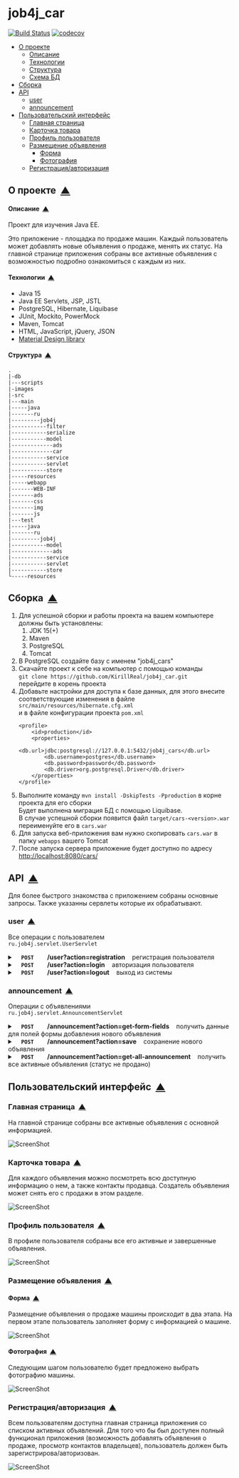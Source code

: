 # job4j_car
[![Build Status](https://www.travis-ci.com/KirillReal/job4j_car.svg?branch=master)](https://www.travis-ci.com/KirillReal/job4j_car)
[![codecov](https://codecov.io/gh/KirillReal/job4j_car/branch/master/graph/badge.svg?token=7914PLM7N1)](https://codecov.io/gh/KirillReal/job4j_car)

<a name="menu"></a>
<ul>
    <li>
        <a href="#about">О проекте</a>
        <ul>
            <li><a href="#description">Описание</a></li>
            <li><a href="#technologies">Технологии</a></li>
            <li><a href="#structure">Структура</a></li>
            <li><a href="#scheme">Схема БД</a></li>
        </ul>
    </li>
    <li>
        <a href="#build">Сборка</a>
    </li>
    <li>
        <a href="#api">API</a>
        <ul>
            <li><a href="#api_user">user</a></li>
            <li><a href="#api_announcement">announcement</a></li>
        </ul>
    </li>
    <li>
        <a href="#intarface">Пользовательский интерфейс</a>
        <ul>
            <li><a href="#main_page">Главная страница</a></li>
            <li><a href="#car_info">Карточка товара</a></li>
            <li><a href="#profile">Профиль пользователя</a></li>
            <li>
                <a href="#announcement">Размещение объявления</a>
                <ul>
                    <li><a href="#ads_form">Форма</a></li>
                    <li><a href="#ads_photo">Фотография</a></li>
                </ul>
            </li>
            <li><a href="#reg_page">Регистрация/авторизация</a></li>
        </ul>
    </li>
</ul>

<h2><a name="about">О проекте</a>&nbsp;&nbsp;<a href="#menu">&#9650;</a></h2>
<h4><a name="description">Описание</a>&nbsp;&nbsp;<a href="#menu">&#9650;</a></h4>
<p>
    Проект для изучения Java EE.
</p>
<p>
    Это приложение - площадка по продаже машин. Каждый пользователь может добавлять новые объявления 
    о продаже, менять их статус. На главной странице приложения собраны все активные
    объявления с возможностью подробно ознакомиться с каждым из них.
</p>

<h4><a name="technologies">Технологии</a>&nbsp;&nbsp;<a href="#menu">&#9650;</a></h4>
<ul>
    <li>Java 15</li>
    <li>Java EE Servlets, JSP, JSTL</li>
    <li>PostgreSQL, Hibernate, Liquibase</li>
    <li>JUnit, Mockito, PowerMock</li>
    <li>Maven, Tomcat</li>
    <li>HTML, JavaScript, jQuery, JSON</li>
    <li><a href="https://materializecss.com">Material Design library</a></li>
</ul>

<h4><a name="structure">Структура</a>&nbsp;&nbsp;<a href="#menu">&#9650;</a></h4>
<pre><code>.
|-db
|---scripts
|-images
|-src
|---main
|-----java
|-------ru
|---------job4j
|-----------filter
|-----------serialize
|-----------model
|-------------ads
|-------------car
|-----------service
|-----------servlet
|-----------store
|-----resources
|-----webapp
|-------WEB-INF
|-------ads
|-------css
|-------img
|-------js
|---test
|-----java
|-------ru
|---------job4j
|-----------model
|-------------ads
|-----------service
|-----------servlet
|-----------store
└-----resources
</code></pre>


<h2><a name="build">Сборка</a>&nbsp;&nbsp;<a href="#menu">&#9650;</a></h2>
<ol>
    <li>
        Для успешной сборки и работы проекта на вашем компьютере должны быть установлены:
        <ol>
            <li>JDK 15(+)</li>
            <li>Maven</li>
            <li>PostgreSQL</li>
            <li>Tomcat</li>
        </ol>
    </li>
    <li>
        В PostgreSQL создайте базу с именем "job4j_cars"
    </li>
    <li>
        Скачайте проект к себе на компьютер с помощью команды<br>
        <code>git clone https://github.com/KirillReal/job4j_car.git</code><br>
        перейдите в корень проекта
    </li>
    <li>
        Добавьте настройки для доступа к базе данных, для этого внесите соответствующие изменения в файле 
        <code>src/main/resources/hibernate.cfg.xml</code><br>
        и в файле конфигурации проекта <code>pom.xml</code>

``` 
<profile>   
    <id>production</id>
    <properties>
        <db.url>jdbc:postgresql://127.0.0.1:5432/job4j_cars</db.url>
        <db.username>postgres</db.username>
        <db.password>password</db.password>
        <db.driver>org.postgresql.Driver</db.driver>
    </properties>
</profile>
```
</li>
    <li>
        Выполните команду <code>mvn install -DskipTests -Pproduction</code> в корне проекта для его сборки<br>
        Будет выполнена миграция БД с помощью Liquibase.<br>
        В случае успешной сборки появится файл <code>target/cars-&#60;version&#62;.war</code><br>
        переименуйте его в <code>cars.war</code>
    </li>
    <li>
        Для запуска веб-приложения вам нужно скопировать <code>cars.war</code> в папку <code>webapps</code> вашего Tomcat
    </li>
    <li>
        После запуска сервера приложение будет доступно по адресу<br>
        <a href="http://localhost:8080/cars/">http://localhost:8080/cars/</a>
    </li>
</ol>

<h2><a name="api">API</a>&nbsp;&nbsp;<a href="#menu">&#9650;</a></h2>
<p>
    Для более быстрого знакомства с приложением собраны основные запросы. 
    Также указанны сервлеты которые их обрабатывают.
</p>

<h3><a name="api_user">user</a>&nbsp;&nbsp;<a href="#menu">&#9650;</a></h3>
<p>
    Все операции с пользователем<br>
    <code>ru.job4j.servlet.UserServlet</code>
</p>
<div>
    <details>
        <summary>
            <strong><code>&nbsp;&nbsp;POST&nbsp;&nbsp;</code></strong> &nbsp;&nbsp; <strong>/user?action=registration</strong> &nbsp;&nbsp; регистрация пользователя
        </summary>
        <p></p>
        <table>
            <tbody>
                <tr><th colspan=2><strong>Параметры</strong></th></tr>
                <tr>
                    <td>Имя</td>
                    <td>Описание</td>
                </tr>
                <tr>
                    <td rowspan=2>
                        <strong>тело запроса</strong> <sup>* required</sup><br>
                        <sup>object</sup>
                    </td>
                    <td rowspan=2>

```json
{
    "login": "login",
    "password": "password",
    "phone": "phone",
    "name": "name"
}
```
</td>
                </tr>
                <tr></tr>
                <tr><th colspan=2><strong>Ответ</strong></th></tr>
                <tr>
                    <td>Код</td>
                    <td>Описание</td>
                </tr>
                <tr>
                    <td rowspan=2>200</td>
                    <td rowspan=2>удачная операция</td>
                </tr>
                <tr></tr>
                <tr>
                    <td>500</td>
                    <td>ошибка при выполнении запроса</td>
                </tr>
            </tbody>
        </table>
    </details>
    <details>
        <summary>
            <strong><code>&nbsp;&nbsp;POST&nbsp;&nbsp;</code></strong> &nbsp;&nbsp; <strong>/user?action=login</strong> &nbsp;&nbsp; авторизация пользователя
        </summary>
        <p></p>
        <table>
            <tbody>
                <tr><th colspan=2><strong>Параметры</strong></th></tr>
                <tr>
                    <td>Имя</td>
                    <td>Описание</td>
                </tr>
                <tr>
                    <td rowspan=2>
                        <strong>тело запроса</strong> <sup>* required</sup><br>
                        <sup>object</sup>
                    </td>
                    <td rowspan=2>

```json
{
    "login": "login",
    "password": "password"
}
```
</td>
                </tr>
                <tr></tr>
                <tr><th colspan=2><strong>Ответ</strong></th></tr>
                <tr>
                    <td>Код</td>
                    <td>Описание</td>
                </tr>
                <tr>
                    <td rowspan=2>200</td>
                    <td rowspan=2>удачная операция</td>
                </tr>
                <tr></tr>
                <tr>
                    <td>500</td>
                    <td>ошибка при выполнении запроса</td>
                </tr>
            </tbody>
        </table>
    </details>
    <details>
        <summary>
            <strong><code>&nbsp;&nbsp;POST&nbsp;&nbsp;</code></strong> &nbsp;&nbsp; <strong>/user?action=logout</strong> &nbsp;&nbsp; выход из системы
        </summary>
        <p></p>
        <table>
            <tbody>
                <tr><th colspan=2><strong>Параметры</strong></th></tr>
                <tr>
                    <td>Имя</td>
                    <td>Описание</td>
                </tr>
                <tr>
                    <td colspan=2>
                        без параметров
                    </td>
                </tr>
                <tr></tr>
                <tr><th colspan=2><strong>Ответ</strong></th></tr>
                <tr>
                    <td>Код</td>
                    <td>Описание</td>
                </tr>
                <tr>
                    <td rowspan=2>200</td>
                    <td rowspan=2>удачная операция</td>
                </tr>
            </tbody>
        </table>
    </details>
</div>

<h3><a name="api_announcement">announcement</a>&nbsp;&nbsp;<a href="#menu">&#9650;</a></h3>
<p>
    Операции с объявлениями<br>
    <code>ru.job4j.servlet.AnnouncementServlet</code>
</p>
<div>
    <details>
        <summary>
            <strong><code>&nbsp;&nbsp;POST&nbsp;&nbsp;</code></strong> &nbsp;&nbsp; <strong>/announcement?action=get-form-fields</strong> &nbsp;&nbsp; получить данные для полей формы добавления нового объявления
        </summary>
        <p></p>
        <table>
            <tbody>
                <tr><th colspan=2><strong>Параметры</strong></th></tr>
                <tr>
                    <td>Имя</td>
                    <td>Описание</td>
                </tr>
                <tr>
                    <td colspan=2>
                        без параметров
                    </td>
                </tr>
                <tr></tr>
                <tr><th colspan=2><strong>Ответ</strong></th></tr>
                <tr>
                    <td>Код</td>
                    <td>Описание</td>
                </tr>
                <tr>
                    <td rowspan=2>200</td>
                    <td rowspan=2>

```json
{
    "fields": {
        "cities": [
            {"id": 4, "name": "Kazan"},
            {"id": 3, "name": "Nizhny Novgorod"},
            {"id": 1, "name": "Moscow"},
            {"id": 2, "name": "Saint Petersburg"}
        ],
        "carModels": [
            {"id": 1, "name": "BMW"},
            {"id": 4, "name": "Honda"},
            {"id": 2, "name": "Lada"},
            {"id": 3, "name": "Toyota"}
        ],
        "carBodyTypes": [
            {"id": 1, "name": "Седан"},
            {"id": 3, "name": "Универсал"},
            {"id": 2, "name": "Хетчбэк"}
        ],
        "carEngineTypes": [
            {"id": 1, "name": "Бензин"},
            {"id": 2, "name": "Дизель"}
        ],
        "carTransmissionBoxTypes": [
            {"id": 2, "name": "Автомат"},
            {"id": 1, "name": "Механика"},
            {"id": 3, "name": "Робот"}
        ],
        "announcementType": {"id": 1, "name": "транспорт"}
    }
    
}
```
</td>
                </tr>
                <tr></tr>
                <tr>
                    <td>500</td>
                    <td>ошибка при выполнении запроса</td>
                </tr>
            </tbody>
        </table>
    </details>
    <details>
        <summary>
            <strong><code>&nbsp;&nbsp;POST&nbsp;&nbsp;</code></strong> &nbsp;&nbsp; <strong>/announcement?action=save</strong> &nbsp;&nbsp; сохранение нового объявления
        </summary>
        <p></p>
        <table>
            <tbody>
                <tr><th colspan=2><strong>Параметры</strong></th></tr>
                <tr>
                    <td>Имя</td>
                    <td>Описание</td>
                </tr>
                <tr>
                    <td rowspan=2>
                        <strong>тело запроса</strong> <sup>* required</sup><br>
                        <sup>object</sup>
                    </td>
                    <td rowspan=2>

```json
{
    "price": 100000,
    "isSold": false,
    "city": {"id": 4},
    "announcementType": {"id": 1},
    "user": {"id": 1},
    "car": {
        "isNew": false,
        "mileage": 10000,
        "isBroken": false,
        "description": "Описание машины",
        "carModel" : {"id": 4},
        "carBodyType": {"id": 3},
        "carEngineType": {"id": 1},
        "carTransmissionBoxType": {"id": 2}
    }
}
```
</td>
                </tr>
                <tr></tr>
                <tr><th colspan=2><strong>Ответ</strong></th></tr>
                <tr>
                    <td>Код</td>
                    <td>Описание</td>
                </tr>
                <tr>
                    <td rowspan=2>200</td>
                    <td rowspan=2>


```
</td>
                </tr>
                <tr></tr>
                <tr>
                    <td>500</td>
                    <td>ошибка при выполнении запроса</td>
                </tr>
            </tbody>
        </table>
    </details>
    <details>
        <summary>
            <strong><code>&nbsp;&nbsp;POST&nbsp;&nbsp;</code></strong> &nbsp;&nbsp; <strong>/announcement?action=update</strong> &nbsp;&nbsp; обновление объявления
        </summary>
        <p></p>
        <table>
            <tbody>
                <tr><th colspan=2><strong>Параметры</strong></th></tr>
                <tr>
                    <td>Имя</td>
                    <td>Описание</td>
                </tr>
                <tr>
                    <td rowspan=2>
                        <strong>тело запроса</strong> <sup>* required</sup><br>
                        <sup>object</sup>
                    </td>
                    <td rowspan=2>На сервер отправляются поля которые нужно изменить и айди объявления. На данный момент реализовано обновление одного поля.
                        
```json
{
    "isSold": true,
    "announcementId": 7,
}
```
</td>
                </tr>
                <tr></tr>
                <tr><th colspan=2><strong>Ответ</strong></th></tr>
                <tr>
                    <td>Код</td>
                    <td>Описание</td>
                </tr>
                <tr>
                    <td rowspan=2>200</td>
                    <td rowspan=2>

`
```
</td>
                </tr>
                <tr></tr>
                <tr>
                    <td>500</td>
                    <td>ошибка при выполнении запроса</td>
                </tr>
            </tbody>
        </table>
    </details>
    <details>
        <summary>
            <strong><code>&nbsp;&nbsp;POST&nbsp;&nbsp;</code></strong> &nbsp;&nbsp; <strong>/announcement?action=get-user-announcement&id={userId}</strong> &nbsp;&nbsp; получить объявления пользователя
        </summary>
        <p></p>
        <table>
            <tbody>
                <tr><th colspan=2><strong>Параметры</strong></th></tr>
                <tr>
                    <td>Имя</td>
                    <td>Описание</td>
                </tr>
                <tr>
                    <td colspan=2>
                        без параметров
                    </td>
                </tr>
                <tr></tr>
                <tr><th colspan=2><strong>Ответ</strong></th></tr>
                <tr>
                    <td>Код</td>
                    <td>Описание</td>
                </tr>
                <tr>
                    <td rowspan=2>200</td>
                    <td rowspan=2>
]
```
</td>
                </tr>
                <tr></tr>
                <tr>
                    <td>500</td>
                    <td>ошибка при выполнении запроса</td>
                </tr>
            </tbody>
        </table>
    </details>
    <details>
        <summary>
            <strong><code>&nbsp;&nbsp;POST&nbsp;&nbsp;</code></strong> &nbsp;&nbsp; <strong>/announcement?action=get-all-announcement</strong> &nbsp;&nbsp; получить все активные объявления (статус не продано)
        </summary>
        <p></p>
        <table>
            <tbody>
                <tr><th colspan=2><strong>Параметры</strong></th></tr>
                <tr>
                    <td>Имя</td>
                    <td>Описание</td>
                </tr>
                <tr>
                    <td colspan=2>
                        без параметров
                    </td>
                </tr>
                <tr></tr>
                <tr><th colspan=2><strong>Ответ</strong></th></tr>
                <tr>
                    <td>Код</td>
                    <td>Описание</td>
                </tr>
                <tr>
                    <td rowspan=2>200</td>
                    <td rowspan=2>

</td>
                </tr>
                <tr></tr>
                <tr>
                    <td>500</td>
                    <td>ошибка при выполнении запроса</td>
                </tr>
            </tbody>
        </table>
    </details>
</div>

<h2><a name="intarface">Пользовательский интерфейс</a>&nbsp;&nbsp;<a href="#menu">&#9650;</a></h2>

<h3><a name="main_page">Главная страница</a>&nbsp;&nbsp;<a href="#menu">&#9650;</a></h3>
<p>
    На главной странице собраны все активные объявления с основной информацией.
</p>

![ScreenShot](Screen/Main.png)

<h3><a name="car_info">Карточка товара</a>&nbsp;&nbsp;<a href="#menu">&#9650;</a></h3>
<p>
    Для каждого объявления можно посмотреть всю доступную информацию о нем, а также контакты продавца.
    Создатель объявления может снять его с продажи в этом разделе.
</p>

![ScreenShot](Screen/Card.png)

<h3><a name="profile">Профиль пользователя</a>&nbsp;&nbsp;<a href="#menu">&#9650;</a></h3>
<p>
    В профиле пользователя собраны все его активные и завершенные объявления.
</p>

![ScreenShot](Screen/Profile.png)

<h3><a name="ads">Размещение объявления</a>&nbsp;&nbsp;<a href="#menu">&#9650;</a></h3>
<h4><a name="ads_form">Форма</a>&nbsp;&nbsp;<a href="#menu">&#9650;</a></h4>
<p>
    Размещение объявления о продаже машины происходит в два этапа. На первом этапе пользователь
    заполняет форму с информацией о машине.
</p>

![ScreenShot](Screen/Form.png)

<h4><a name="announcement_photo">Фотография</a>&nbsp;&nbsp;<a href="#menu">&#9650;</a></h4>
<p>
    Следующим шагом пользователю будет предложено выбрать фотографию машины.
</p>

![ScreenShot](Screen/Foto.png)

<h3><a name="reg_page">Регистрация/авторизация</a>&nbsp;&nbsp;<a href="#menu">&#9650;</a></h3>
<p>
    Всем пользователям доступна главная страница приложения со списком активных объявлений. 
    Для того что бы был доступен полный функционал приложения (возможность добавлять объявления о продаже,
    просмотр контактов владельцев), пользователь должен быть зарегистрирова/авторизован.
</p>

![ScreenShot](Screen/Reg.png)
